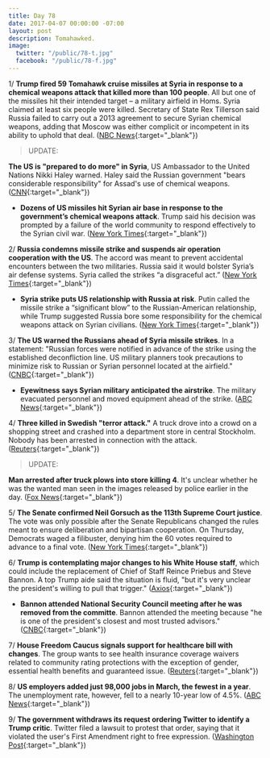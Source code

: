 ```yaml
---
title: Day 78
date: 2017-04-07 00:00:00 -07:00
layout: post
description: Tomahawked.
image:
  twitter: "/public/78-t.jpg"
  facebook: "/public/78-f.jpg"
---
```


1/ **Trump fired 59 Tomahawk cruise missiles at Syria in response to a chemical weapons attack that killed more than 100 people**. All but one of the missiles hit their intended target – a military airfield in Homs. Syria claimed at least six people were killed. Secretary of State Rex Tillerson said Russia failed to carry out a 2013 agreement to secure Syrian chemical weapons, adding that Moscow was either complicit or incompetent in its ability to uphold that deal. ([NBC News](http://www.nbcnews.com/news/us-news/u-s-launches-missiles-syrian-base-after-chemical-weapons-attack-n743636){:target="_blank"})

> UPDATE:
>
**The US is "prepared to do more" in Syria**, US Ambassador to the United Nations Nikki Haley warned. Haley said the Russian government "bears considerable responsibility" for Assad's use of chemical weapons. ([CNN](http://www.cnn.com/2017/04/07/politics/un-security-council-syria/index.html){:target="_blank"})
>

* **Dozens of US missiles hit Syrian air base in response to the government’s chemical weapons attack**. Trump said his decision was prompted by a failure of the world community to respond effectively to the Syrian civil war. ([New York Times](https://www.nytimes.com/2017/04/06/world/middleeast/us-said-to-weigh-military-responses-to-syrian-chemical-attack.html){:target="_blank"})

2/ **Russia condemns missile strike and suspends air operation cooperation with the US**. The accord was meant to prevent accidental encounters between the two militaries. Russia said it would bolster Syria’s air defense systems. Syria called the strikes “a disgraceful act.” ([New York Times](https://www.nytimes.com/2017/04/07/world/middleeast/russia-iran-us-strikes-syria.html?_r=0){:target="_blank"})

* **Syria strike puts US relationship with Russia at risk**. Putin called the missile strike a “significant blow” to the Russian-American relationship, while Trump suggested Russia bore some responsibility for the chemical weapons attack on Syrian civilians. ([New York Times](https://www.nytimes.com/2017/04/07/world/middleeast/missile-strike-syria-russia.html){:target="_blank"})

3/ **The US warned the Russians ahead of Syria missile strikes**. In a statement: "Russian forces were notified in advance of the strike using the established deconfliction line. US military planners took precautions to minimize risk to Russian or Syrian personnel located at the airfield." ([CNBC](http://www.cnbc.com/2017/04/06/the-us-warned-the-russians-ahead-of-syria-missile-strikes-official.html){:target="_blank"})

* **Eyewitness says Syrian military anticipated the airstrike**. The military evacuated personnel and moved equipment ahead of the strike. ([ABC News](http://abcnews.go.com/International/eyewitness-syrian-military-anticipated-us-raid/story?id=46641107){:target="_blank"})

4/ **Three killed in Swedish "terror attack."** A truck drove into a crowd on a shopping street and crashed into a department store in central Stockholm. Nobody has been arrested in connection with the attack. ([Reuters](http://www.reuters.com/article/us-sweden-attack-idUSKBN179208){:target="_blank"})

> UPDATE:
>
**Man arrested after truck plows into store killing 4**. It's unclear whether he was the wanted man seen in the images released by police earlier in the day. ([Fox News](http://www.foxnews.com/world/2017/04/07/truck-plows-into-crowd-outside-swedish-shopping-area-report.html){:target="_blank"})
>

5/ **The Senate confirmed Neil Gorsuch as the 113th Supreme Court justice**. The vote was only possible after the Senate Republicans changed the rules meant to ensure deliberation and bipartisan cooperation. On Thursday, Democrats waged a filibuster, denying him the 60 votes required to advance to a final vote. ([New York Times](https://www.nytimes.com/2017/04/07/us/politics/neil-gorsuch-supreme-court.html){:target="_blank"})

6/ **Trump is contemplating major changes to his White House staff**, which could include the replacement of Chief of Staff Reince Priebus and Steve Bannon. A top Trump aide said the situation is fluid, "but it's very unclear the president's willing to pull that trigger." ([Axios](https://www.axios.com/exclusive-trump-eyes-new-chief-of-staff-house-leader-on-short-list-2349015716.html){:target="_blank"})

* **Bannon attended National Security Council meeting after he was removed from the committe**. Bannon attended the meeting because "he is one of the president's closest and most trusted advisors." ([CNBC](http://www.cnbc.com/2017/04/06/bannon-attended-national-security-council-meeting-after-his-removal.html){:target="_blank"})

7/ **House Freedom Caucus signals support for healthcare bill with changes**. The group wants to see health insurance coverage waivers related to community rating protections with the exception of gender, essential health benefits and guaranteed issue. ([Reuters](http://www.reuters.com/article/us-usa-healthcare-house-conservatives-idUSKBN1781O5){:target="_blank"})

8/ **US employers added just 98,000 jobs in March, the fewest in a year**. The unemployment rate, however, fell to a nearly 10-year low of 4.5%. ([ABC News](http://abcnews.go.com/Business/wireStory/us-employers-add-98k-jobs-rate-falls-45-46647845){:target="_blank"})

9/ **The government withdraws its request ordering Twitter to identify a Trump critic**. Twitter filed a lawsuit to protest that order, saying that it violated the user's First Amendment right to free expression. ([Washington Post](https://www.washingtonpost.com/news/the-switch/wp/2017/04/07/the-u-s-government-has-withdrawn-its-request-ordering-twitter-to-identify-a-trump-critic/){:target="_blank"})